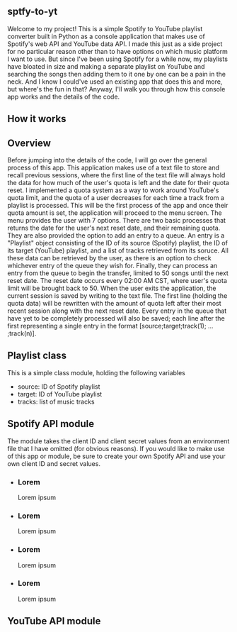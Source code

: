 <section>
<h1>sptfy-to-yt</h1>

<p>
  Welcome to my project! This is a simple Spotify to YouTube playlist converter built in Python as a console application that makes use of Spotify's web API and YouTube data API. I made this just as a side project for no particular reason other than to have options on which music platform I want to use. But since I've been using Spotify for a while now, my playlists have bloated in size and making a separate playlist on YouTube and searching the songs then adding them to it one by one can be a pain in the neck. And I know I could've used an existing app that does this and more, but where's the fun in that? Anyway, I'll walk you through how this console app works and the details of the code.
</p>
</section>

<section>
  <h1>How it works</h2>

  <h2>Overview</h2>

  <p>
    Before jumping into the details of the code, I will go over the general process of this app. This application makes use of a text file to store and recall previous sessions, where the first line of the text file will always hold the data for how much of the user's quota is left and the date for their quota reset. I implemented a quota system as a way to work around YouTube's quota limit, and the quota of a user decreases for each time a track from a playlist is processed. This will be the first process of the app and once their quota amount is set, the application will proceed to the menu screen. The menu provides the user with 7 options. There are two basic processes that returns the date for the user's next reset date, and their remaining quota. They are also provided the option to add an entry to a queue. An entry is a "Playlist" object consisting of the ID of its source (Spotify) playlist, the ID of its target (YouTube) playlist, and a list of tracks retrieved from its soruce. All these data can be retrieved by the user, as there is an option to check whichever entry of the queue they wish for. Finally, they can process an entry from the queue to begin the transfer, limited to 50 songs until the next reset date. The reset date occurs every 02:00 AM CST, where user's quota limit will be brought back to 50. When the user exits the application, the current session is saved by writing to the text file. The first line (holding the quota data) will be rewritten with the amount of quota left after their most recent session along with the next reset date. Every entry in the queue that have yet to be completely processed will also be saved; each line after the first representing a single entry in the format [source;target;track(1); ... ;track(n)].
  </p>

  <h2>Playlist class</h2>

  <p>
    This is a simple class module, holding the following variables
    <ul>
      <li>
        source: ID of Spotify playlist
      </li>
      <li>
        target: ID of YouTube playlist
      </li>
      <li>
        tracks: list of music tracks
      </li>
    </ul>
  </p>

  <h2>Spotify API module</h2>

  <p>
    The module takes the client ID and client secret values from an environment file that I have omitted (for obvious reasons). If you would like to make use of this app or module, be sure to create your own Spotify API and use your own client ID and secret values.
  </p>

  <ul>
    <li>
      <h3>
        Lorem
      </h3>
      <p>
        Lorem ipsum
      </p>
    </li>
        <li>
      <h3>
        Lorem
      </h3>
      <p>
        Lorem ipsum
      </p>
    </li>
        <li>
      <h3>
        Lorem
      </h3>
      <p>
        Lorem ipsum
      </p>
    </li>
        <li>
      <h3>
        Lorem
      </h3>
      <p>
        Lorem ipsum
      </p>
    </li>
  </ul>

  <h2>YouTube API module</h2>
</section>
